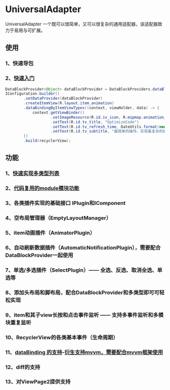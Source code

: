 # UniversalAdapter

UniversalAdapter 一个既可以很简单，又可以很复杂的通用适配器，该适配器致力于易用与可扩展。

## 使用

### 1、快速导包

### 2、[快速入门](./app/src/main/java/org/jzl/android/recyclerview/core/OptimizeCodeView.java)
``` java 
DataBlockProvider<Object> dataBlockProvider = DataBlockProviders.dataBlockProvider();
IConfiguration.builder()
        .setDataProvider(dataBlockProvider)
        .createItemView(R.layout.item_animation)
        .dataBindingByItemViewTypes((context, viewHolder, data) -> {
            context.getViewBinder()
                    .setImageResource(R.id.iv_icon, R.mipmap.animation_img1)
                    .setText(R.id.tv_title, "OptimizeCode")
                    .setText(R.id.tv_refresh_time, DateUtils.format(new Date()))
                    .setText(R.id.tv_subtitle, "最简单的操作，实现最复杂的处理");
        })
        .build(recyclerView);

```

## 功能

### 1、[快速实现多类型列表](./docs/multiple_types.md)

### 2、[代码复用的module模块功能](./docs/Modules.md)

### 3、各类插件实现的基础接口 IPlugin和IComponent

### 4、空布局管理器（EmptyLayoutManager）

### 5、item动画插件（AnimatorPlugin）

### 6、自动刷新数据插件（AutomaticNotificationPlugin），需要配合DataBlockProvider一起使用

### 7、单选/多选插件（SelectPlugin）—— 全选、反选、取消全选、单选等

### 8、添加头布局和脚布局，配合DataBlockProvider和多类型即可可轻松实现

### 9、item和其子view长按和点击事件监听 —— 支持多事件监听和多模块重复监听

### 10、RecyclerView的各类基本事件（生命周期）

### 11、[dataBinding 的支持](./docs/databinding_module.md)-[衍生支持mvvm，需要配合mvvm框架使用](./app/src/main/java/org/jzl/android/recyclerview/core/header)

### 12、diff的支持

### 13、对ViewPage2提供支持
